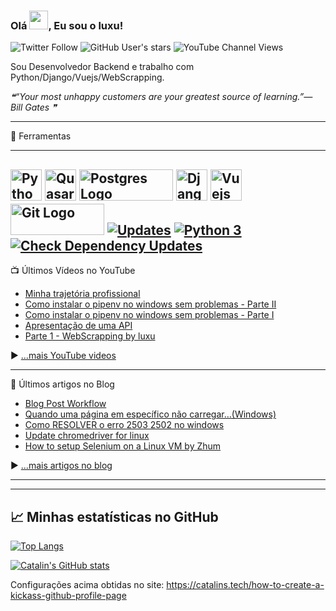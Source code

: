 ### Olá <img src="https://raw.githubusercontent.com/MartinHeinz/MartinHeinz/master/wave.gif" width="30px">, Eu sou o luxu!

![Twitter Follow](https://img.shields.io/twitter/follow/zicadopv?style=social) ![GitHub User's stars](https://img.shields.io/github/stars/luxu?style=social) ![YouTube Channel Views](https://img.shields.io/youtube/channel/views/UC5v-c9aW02w4CQM81REYvyA?style=social)

Sou Desenvolvedor Backend e trabalho com Python/Django/Vuejs/WebScrapping.

<!--STARTS_HERE_QUOTE_README-->
<i>❝“Your most unhappy customers are your greatest source of learning.”— Bill Gates   ❞</i>
<!--ENDS_HERE_QUOTE_README-->

---

🧰 Ferramentas

---

<img src="https://cdn.cdnlogo.com/logos/p/3/python.svg" alt="Python Logo" width="50" height="50"/> <img src="https://cdn.quasar.dev/logo/svg/quasar-logo.svg" alt="Quasar Logo" width="50" height="50"/>
<img src="https://www.vectorlogo.zone/logos/postgresql/postgresql-ar21.svg" alt="Postgres Logo" width="150" height="50"/>
<img src="https://www.vectorlogo.zone/logos/djangoproject/djangoproject-ar21.svg" alt="Django Logo" width="50" height="50"/>
<img src="https://www.vectorlogo.zone/logos/vuejs/vuejs-ar21.svg" alt="Vuejs Logo" width="50" height="50"/>
<img src="https://www.vectorlogo.zone/logos/git-scm/git-scm-ar21.svg" alt="Git Logo" width="150" height="50"/>
[![Updates](https://pyup.io/repos/github/luxu/fpython/shield.svg)](https://pyup.io/repos/github/luxu/fpython/)
[![Python 3](https://pyup.io/repos/github/luxu/fpython/python-3-shield.svg)](https://pyup.io/repos/github/luxu/fpython/)
[![Check Dependency Updates](https://github.com/luxu/fpython/actions/workflows/check-updates.yml/badge.svg)](https://github.com/luxu/fpython/actions/workflows/check-updates.yml)
---

📺 Últimos Vídeos no YouTube

<!-- YOUTUBE-VIDEOS-LIST:START -->
- [Minha trajetória profissional](https://www.youtube.com/watch?v=BhIJxuAY-GU)
- [Como instalar o pipenv no windows sem problemas - Parte II](https://www.youtube.com/watch?v=hCj9byh6vHI)
- [Como instalar o pipenv no windows sem problemas - Parte I](https://www.youtube.com/watch?v=GNdWz4Xz0Kc)
- [Apresentação de uma API](https://www.youtube.com/watch?v=ALxOjE0vCbM)
- [Parte 1 - WebScrapping by luxu](https://www.youtube.com/watch?v=74-JaAk4KmQ)
<!-- YOUTUBE-VIDEOS-LIST:END -->


▶ [...mais YouTube videos](https://www.youtube.com/channel/UC5v-c9aW02w4CQM81REYvyA?sub_confirmation=1)

---

📘 Últimos artigos no Blog

<!-- BLOG-POST-LIST:START -->
- [Blog Post Workflow](https://blog.luxu.com.br/2021/07/24/blog-post-workflow/)
- [Quando uma página em específico não carregar…(Windows)](https://blog.luxu.com.br/2021/07/08/quando-uma-pagina-em-especifico-nao-carregar-windows/)
- [Como RESOLVER o erro 2503 2502 no windows](https://blog.luxu.com.br/2021/06/24/como-resolver-o-erro-2503-2502-no-windows/)
- [Update chromedriver for linux](https://blog.luxu.com.br/2020/10/12/update-chromedriver-for-linux/)
- [How to setup Selenium on a Linux VM by Zhum](https://blog.luxu.com.br/2020/07/14/how-to-setup-selenium-on-a-linux-vm-by-zhum/)
<!-- BLOG-POST-LIST:END -->

▶ [...mais artigos no blog](https://blog.luxu.com.br)

---

---

## &#x1f4c8; Minhas estatísticas no GitHub

[![Top Langs](https://github-readme-stats.vercel.app/api/top-langs/?username=luxu&theme=dracula)](https://github.com/anuraghazra/github-readme-stats)

[![Catalin's GitHub stats](https://github-readme-stats.vercel.app/api?username=luxu&theme=dracula)](https://github.com/anuraghazra/github-readme-stats)


Configurações acima obtidas no site: https://catalins.tech/how-to-create-a-kickass-github-profile-page
